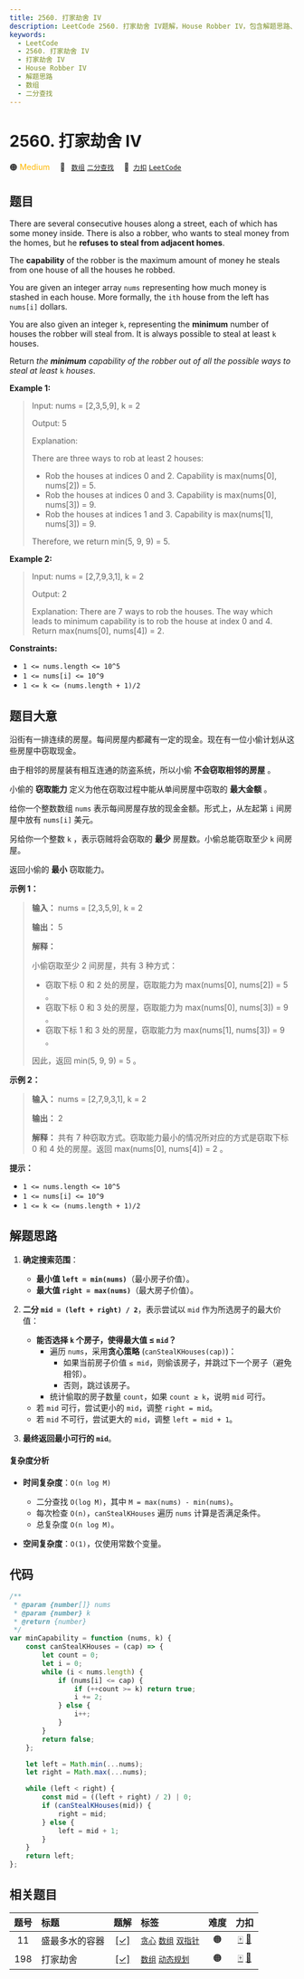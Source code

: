```yaml
---
title: 2560. 打家劫舍 IV
description: LeetCode 2560. 打家劫舍 IV题解，House Robber IV，包含解题思路、复杂度分析以及完整的 JavaScript 代码实现。
keywords:
  - LeetCode
  - 2560. 打家劫舍 IV
  - 打家劫舍 IV
  - House Robber IV
  - 解题思路
  - 数组
  - 二分查找
---
```


# 2560. 打家劫舍 IV

🟠 <font color=#ffb800>Medium</font>&emsp; 🔖&ensp; [`数组`](/tag/array.md) [`二分查找`](/tag/binary-search.md)&emsp; 🔗&ensp;[`力扣`](https://leetcode.cn/problems/house-robber-iv) [`LeetCode`](https://leetcode.com/problems/house-robber-iv)

## 题目

There are several consecutive houses along a street, each of which has some
money inside. There is also a robber, who wants to steal money from the homes,
but he **refuses to steal from adjacent homes**.

The **capability** of the robber is the maximum amount of money he steals from
one house of all the houses he robbed.

You are given an integer array `nums` representing how much money is stashed
in each house. More formally, the `ith` house from the left has `nums[i]`
dollars.

You are also given an integer `k`, representing the **minimum** number of
houses the robber will steal from. It is always possible to steal at least `k`
houses.

Return _the **minimum** capability of the robber out of all the possible ways to steal at least_ `k` _houses_.

**Example 1:**

> Input: nums = [2,3,5,9], k = 2
>
> Output: 5
>
> Explanation:
>
> There are three ways to rob at least 2 houses:
>
> - Rob the houses at indices 0 and 2. Capability is max(nums[0], nums[2]) = 5.
> - Rob the houses at indices 0 and 3. Capability is max(nums[0], nums[3]) = 9.
> - Rob the houses at indices 1 and 3. Capability is max(nums[1], nums[3]) = 9.
>
> Therefore, we return min(5, 9, 9) = 5.

**Example 2:**

> Input: nums = [2,7,9,3,1], k = 2
>
> Output: 2
>
> Explanation: There are 7 ways to rob the houses. The way which leads to minimum capability is to rob the house at index 0 and 4. Return max(nums[0], nums[4]) = 2.

**Constraints:**

- `1 <= nums.length <= 10^5`
- `1 <= nums[i] <= 10^9`
- `1 <= k <= (nums.length + 1)/2`

## 题目大意

沿街有一排连续的房屋。每间房屋内都藏有一定的现金。现在有一位小偷计划从这些房屋中窃取现金。

由于相邻的房屋装有相互连通的防盗系统，所以小偷 **不会窃取相邻的房屋** 。

小偷的 **窃取能力** 定义为他在窃取过程中能从单间房屋中窃取的 **最大金额** 。

给你一个整数数组 `nums` 表示每间房屋存放的现金金额。形式上，从左起第 `i` 间房屋中放有 `nums[i]` 美元。

另给你一个整数 `k` ，表示窃贼将会窃取的 **最少** 房屋数。小偷总能窃取至少 `k` 间房屋。

返回小偷的 **最小** 窃取能力。

**示例 1：**

> **输入：** nums = [2,3,5,9], k = 2
>
> **输出：** 5
>
> **解释：**
>
> 小偷窃取至少 2 间房屋，共有 3 种方式：
>
> - 窃取下标 0 和 2 处的房屋，窃取能力为 max(nums[0], nums[2]) = 5 。
> - 窃取下标 0 和 3 处的房屋，窃取能力为 max(nums[0], nums[3]) = 9 。
> - 窃取下标 1 和 3 处的房屋，窃取能力为 max(nums[1], nums[3]) = 9 。
>
> 因此，返回 min(5, 9, 9) = 5 。

**示例 2：**

> **输入：** nums = [2,7,9,3,1], k = 2
>
> **输出：** 2
>
> **解释：** 共有 7 种窃取方式。窃取能力最小的情况所对应的方式是窃取下标 0 和 4 处的房屋。返回 max(nums[0], nums[4]) = 2 。

**提示：**

- `1 <= nums.length <= 10^5`
- `1 <= nums[i] <= 10^9`
- `1 <= k <= (nums.length + 1)/2`

## 解题思路

1. **确定搜索范围**：

   - **最小值 `left = min(nums)`**（最小房子价值）。
   - **最大值 `right = max(nums)`**（最大房子价值）。

2. **二分 `mid = (left + right) / 2`**，表示尝试以 `mid` 作为所选房子的最大价值：

   - **能否选择 `k` 个房子，使得最大值 ≤ `mid`？**
     - 遍历 `nums`，采用**贪心策略** (`canStealKHouses(cap)`)：
       - 如果当前房子价值 `≤ mid`，则偷该房子，并跳过下一个房子（避免相邻）。
       - 否则，跳过该房子。
     - 统计偷取的房子数量 `count`，如果 `count ≥ k`，说明 `mid` 可行。
   - 若 `mid` 可行，尝试更小的 `mid`，调整 `right = mid`。
   - 若 `mid` 不可行，尝试更大的 `mid`，调整 `left = mid + 1`。

3. **最终返回最小可行的 `mid`**。

#### 复杂度分析

- **时间复杂度**：`O(n log M)`

  - 二分查找 `O(log M)`，其中 `M = max(nums) - min(nums)`。
  - 每次检查 `O(n)`，`canStealKHouses` 遍历 `nums` 计算是否满足条件。
  - 总复杂度 `O(n log M)`。

- **空间复杂度**：`O(1)`，仅使用常数个变量。

## 代码

```javascript
/**
 * @param {number[]} nums
 * @param {number} k
 * @return {number}
 */
var minCapability = function (nums, k) {
	const canStealKHouses = (cap) => {
		let count = 0;
		let i = 0;
		while (i < nums.length) {
			if (nums[i] <= cap) {
				if (++count >= k) return true;
				i += 2;
			} else {
				i++;
			}
		}
		return false;
	};

	let left = Math.min(...nums);
	let right = Math.max(...nums);

	while (left < right) {
		const mid = ((left + right) / 2) | 0;
		if (canStealKHouses(mid)) {
			right = mid;
		} else {
			left = mid + 1;
		}
	}
	return left;
};
```

## 相关题目

<!-- prettier-ignore -->
| 题号 | 标题 | 题解 | 标签 | 难度 | 力扣 |
| :------: | :------ | :------: | :------ | :------: | :------: |
| 11 | 盛最多水的容器 | [[✓]](/problem/0011.md) |  [`贪心`](/tag/greedy.md) [`数组`](/tag/array.md) [`双指针`](/tag/two-pointers.md) | 🟠 | [🀄️](https://leetcode.cn/problems/container-with-most-water) [🔗](https://leetcode.com/problems/container-with-most-water) |
| 198 | 打家劫舍 | [[✓]](/problem/0198.md) |  [`数组`](/tag/array.md) [`动态规划`](/tag/dynamic-programming.md) | 🟠 | [🀄️](https://leetcode.cn/problems/house-robber) [🔗](https://leetcode.com/problems/house-robber) |